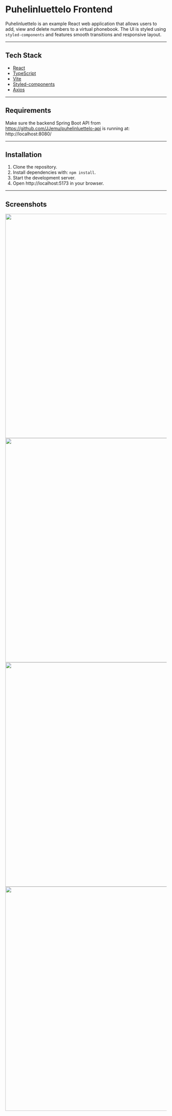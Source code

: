 # Puhelinluettelo Frontend

Puhelinluettelo is an example React web application that allows users to add, view and delete numbers to a virtual phonebook. The UI is styled using `styled-components` and features smooth transitions and responsive layout.

---

## Tech Stack

- [React](https://reactjs.org/)
- [TypeScript](https://www.typescriptlang.org/)
- [Vite](https://vitejs.dev/)
- [Styled-components](https://styled-components.com/)
- [Axios](https://axios-http.com/)

---

## Requirements

Make sure the backend Spring Boot API from https://github.com/JJemu/puhelinluettelo-api is running at:
http://localhost:8080/

---

## Installation

1. Clone the repository.
2. Install dependencies with: ```npm install```.
3. Start the development server.
4. Open http://localhost:5173 in your browser.

---

## Screenshots
<img src="https://github.com/user-attachments/assets/9d2e65b4-dad8-4bd5-8b3a-31653c199807" width="700">
<img src="https://github.com/user-attachments/assets/90cb6d7f-f4ce-4dd0-b3ba-44242bc09213" width="700">
<img src="https://github.com/user-attachments/assets/64f01f22-c872-48a3-b0ba-a5b6b179eafb" width="700">
<img src="https://github.com/user-attachments/assets/c867d0f8-ce7d-4127-a99e-875dc985f322" width="700">

